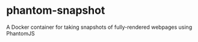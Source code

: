# phantom-snapshot
A Docker container for taking snapshots of fully-rendered webpages using PhantomJS
